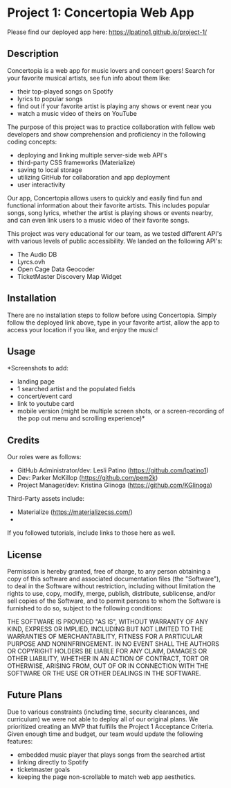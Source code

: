 # Project 1: Concertopia Web App

Please find our deployed app here: https://lpatino1.github.io/project-1/

## Description

Concertopia is a web app for music lovers and concert goers!  Search for your favorite musical artists, see fun info about them like:
- their top-played songs on Spotify
- lyrics to popular songs
- find out if your favorite artist is playing any shows or event near you
- watch a music video of theirs on YouTube

The purpose of this project was to practice collaboration with fellow web developers and show comprehension and proficiency in the following coding concepts: 

- deploying and linking multiple server-side web API's
- third-party CSS frameworks (Materialize) 
- saving to local storage
- utilizing GitHub for collaboration and app deployment
- user interactivity

Our app, Concertopia allows users to quickly and easily find fun and functional information about their favorite artists.  This includes popular songs, song lyrics, whether the artist is playing shows or events nearby, and can even link users to a music video of their favorite songs.  

This project was very educational for our team, as we tested different API's with various levels of public accessibility.  We landed on the following API's: 
- The Audio DB
- Lyrcs.ovh
- Open Cage Data Geocoder
- TicketMaster Discovery Map Widget 

## Installation

There are no installation steps to follow before using Concertopia.  Simply follow the deployed link above, type in your favorite artist, allow the app to access your location if you like, and enjoy the music! 

## Usage

*Screenshots to add: 
- landing page
- 1 searched artist and the populated fields
- concert/event card
- link to youtube card
- mobile version (might be multiple screen shots, or a screen-recording of the pop out menu and scrolling experience)*

## Credits

Our roles were as follows: 

- GitHub Administrator/dev: Lesli Patino (https://github.com/lpatino1)
- Dev: Parker McKillop (https://github.com/pem2k)
- Project Manager/dev: Kristina Glinoga (https://github.com/KGlinoga)


Third-Party assets include: 
- Materialize (https://materializecss.com/)
- 

If you followed tutorials, include links to those here as well.

## License

Permission is hereby granted, free of charge, to any person obtaining a copy of this software and associated documentation files (the "Software"), to deal in the Software without restriction, including without limitation the rights to use, copy, modify, merge, publish, distribute, sublicense, and/or sell copies of the Software, and to permit persons to whom the Software is furnished to do so, subject to the following conditions:

THE SOFTWARE IS PROVIDED "AS IS", WITHOUT WARRANTY OF ANY KIND, EXPRESS OR IMPLIED, INCLUDING BUT NOT LIMITED TO THE WARRANTIES OF MERCHANTABILITY, FITNESS FOR A PARTICULAR PURPOSE AND NONINFRINGEMENT. IN NO EVENT SHALL THE AUTHORS OR COPYRIGHT HOLDERS BE LIABLE FOR ANY CLAIM, DAMAGES OR OTHER LIABILITY, WHETHER IN AN ACTION OF CONTRACT, TORT OR OTHERWISE, ARISING FROM, OUT OF OR IN CONNECTION WITH THE SOFTWARE OR THE USE OR OTHER DEALINGS IN THE SOFTWARE.

## Future Plans 

Due to various constraints (including time, security clearances, and curriculum) we were not able to deploy all of our original plans.  We prioritized creating an MVP that fulfills the Project 1 Acceptance Criteria. Given enough time and budget, our team would update the following features:

- embedded music player that plays songs from the searched artist 
- linking directly to Spotify 
- ticketmaster goals 
- keeping the page non-scrollable to match web app aesthetics.  
